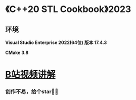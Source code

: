# 《C++20 STL Cookbook》2023

##  环境
**Visual Studio Enterprise 2022(64位) 版本 17.4.3**

**CMake 3.8**

#  [B站视频讲解](https://www.bilibili.com/video/BV1r8411N75b/?spm_id_from=333.999.0.0&vd_source=1992ca910d6cd0582931f6f985dc7fa0)

### 创作不易，给个star🥵🥵